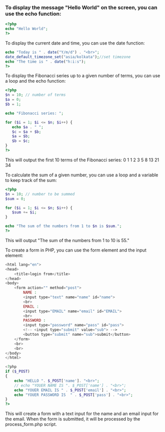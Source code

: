 ### To display the message "Hello World" on the screen, you can use the echo function:

```php
<?php
echo "Hello World";
?>
```

To display the current date and time, you can use the date function:

```php <?php
echo "Today is " . date("Y/m/d") . "<br>";
date_default_timezone_set("asia/kolkata");//set timezone 
echo "The time is " . date("h:i:s");
?>
```

To display the Fibonacci series up to a given number of terms, you can use a loop and the echo function:

```php
<?php
$n = 10; // number of terms
$a = 0;
$b = 1;

echo "Fibonacci series: ";

for ($i = 1; $i <= $n; $i++) {
   echo $a . " ";
   $c = $a + $b;
   $a = $b;
   $b = $c;
}
?>
```

This will output the first 10 terms of the Fibonacci series: 0 1 1 2 3 5 8 13 21 34

To calculate the sum of a given number, you can use a loop and a variable to keep track of the sum:

```php
<?php
$n = 10; // number to be summed
$sum = 0;

for ($i = 1; $i <= $n; $i++) {
   $sum += $i;
}

echo "The sum of the numbers from 1 to $n is $sum.";
?>
```

This will output "The sum of the numbers from 1 to 10 is 55."

To create a form in PHP, you can use the form element and the input element:

```php
<html lang="en">
<head>
    <title>login from</title>
</head>
<body>
    <form action="" method="post">
        NAME :
        <input type="text" name="name" id="name">
        <br>
        EMAIL :
        <input type="EMAIL" name="email" id="EMAIL">
        <br>
        PASSWORD :
        <input type="password" name="pass" id="pass">
        <!-- <input type="submit" value="sub"> -->
        <button type="submit" name="sub">submit</button>
    </form>
    <br>
    <br>
</body>
</html>

<?php
if ($_POST) 
{
    echo "HELLO ". $_POST['name']. "<br>";
    // echo "YOUER NAME IS ". $_POST['name'] . "<br>";
    echo "YOUER EMAIL IS " . $_POST['email'] . "<br>";
    echo "YOUER PASSWORD IS  " . $_POST['pass'] . "<br>";
}
?>
```

This will create a form with a text input for the name and an email input for the email. When the form is submitted, it will be processed by the process_form.php script.

